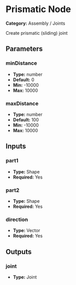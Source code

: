 
# Prismatic Node

**Category:** Assembly / Joints

Create prismatic (sliding) joint

## Parameters


### minDistance
- **Type:** number
- **Default:** 0
- **Min:** -10000
- **Max:** 10000



### maxDistance
- **Type:** number
- **Default:** 100
- **Min:** -10000
- **Max:** 10000



## Inputs


### part1
- **Type:** Shape
- **Required:** Yes



### part2
- **Type:** Shape
- **Required:** Yes



### direction
- **Type:** Vector
- **Required:** Yes



## Outputs


### joint
- **Type:** Joint




